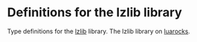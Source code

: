 # Definitions for the lzlib library

Type definitions for the [lzlib](https://github.com/LuaDist/lzlib) library.
The lzlib library on [luarocks](https://luarocks.org/modules/hisham/lzlib).
